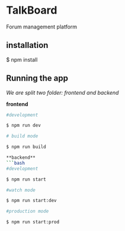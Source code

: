 # TalkBoard
Forum management platform
## installation
$ npm install
## Running the app
*We are split two folder: frontend and backend*

**frontend**
```bash
#development

$ npm run dev

# build mode

$ npm run build

**backend**
```bash
#development

$ npm run start

#watch mode

$ npm run start:dev

#production mode

$ npm run start:prod
